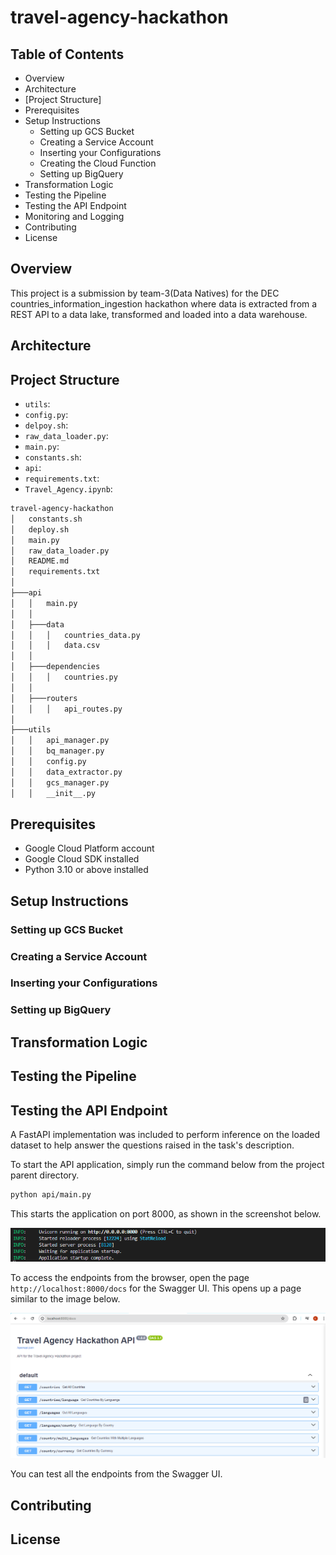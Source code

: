 # travel-agency-hackathon

## Table of Contents
- Overview
- Architecture
- [Project Structure]
- Prerequisites
- Setup Instructions
    - Setting up GCS Bucket
    - Creating a Service Account
    - Inserting your Configurations 
    - Creating the Cloud Function
    - Setting up BigQuery
- Transformation Logic
- Testing the Pipeline
- Testing the API Endpoint 
- Monitoring and Logging
- Contributing
- License


## Overview
This project is a submission by team-3(Data Natives) for the DEC countries_information_ingestion hackathon where data is extracted from a REST API to a data lake, transformed and loaded into a data warehouse.


## Architecture


## Project Structure

- `utils`:
- `config.py`:
- `delpoy.sh`:
- `raw_data_loader.py`:
- `main.py`:
- `constants.sh`:
- `api`:
- `requirements.txt`:
- `Travel_Agency.ipynb`:  
  
```BASH
travel-agency-hackathon
│   constants.sh
│   deploy.sh
│   main.py
│   raw_data_loader.py
│   README.md
│   requirements.txt
│   
├───api
│   │   main.py
│   │   
│   ├───data
│   │   │   countries_data.py
│   │   │   data.csv
│   │           
│   ├───dependencies
│   │   │   countries.py
│   │           
│   ├───routers
│   │   │   api_routes.py
│       
├───utils
│   │   api_manager.py
│   │   bq_manager.py
│   │   config.py
│   │   data_extractor.py
│   │   gcs_manager.py
│   │   __init__.py
```


## Prerequisites
- Google Cloud Platform account
- Google Cloud SDK installed
- Python 3.10 or above installed

## Setup Instructions


### Setting up GCS Bucket

### Creating a Service Account


### Inserting your Configurations


### Setting up BigQuery


## Transformation Logic


## Testing the Pipeline

## Testing the API Endpoint  
A FastAPI implementation was included to perform inference on the loaded dataset to help answer the questions raised in the task's description.    
  
To start the API application, simply run the command below from the project parent directory.  
  
```BASH
python api/main.py
```  
  
This starts the application on port 8000, as shown in the screenshot below.  

![API Server Startup](./screenshots/api_server_startup.PNG)  
  
To access the endpoints from the browser, open the page `http://localhost:8000/docs` for the Swagger UI. This opens up a page similar to the image below.  
  
![Swagger UI](./screenshots/swagger_ui.PNG)  
  
You can test all the endpoints from the Swagger UI.

## Contributing

## License 
